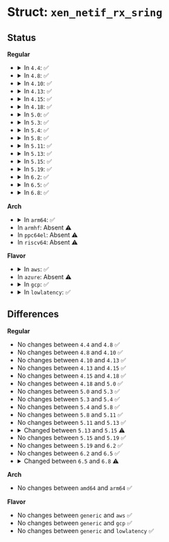 # Struct: <code>xen_netif_rx_sring</code>

## Status
<b>Regular</b>
<ul>
<li>
<details>
<summary>In <code>4.4</code>: ✅</summary>

```c
struct xen_netif_rx_sring {
    RING_IDX req_prod;
    RING_IDX req_event;
    RING_IDX rsp_prod;
    RING_IDX rsp_event;
    uint8_t pad[48];
    union xen_netif_rx_sring_entry ring[1];
};
```
</details>
</li>
<li>
<details>
<summary>In <code>4.8</code>: ✅</summary>

```c
struct xen_netif_rx_sring {
    RING_IDX req_prod;
    RING_IDX req_event;
    RING_IDX rsp_prod;
    RING_IDX rsp_event;
    uint8_t pad[48];
    union xen_netif_rx_sring_entry ring[1];
};
```
</details>
</li>
<li>
<details>
<summary>In <code>4.10</code>: ✅</summary>

```c
struct xen_netif_rx_sring {
    RING_IDX req_prod;
    RING_IDX req_event;
    RING_IDX rsp_prod;
    RING_IDX rsp_event;
    uint8_t pad[48];
    union xen_netif_rx_sring_entry ring[1];
};
```
</details>
</li>
<li>
<details>
<summary>In <code>4.13</code>: ✅</summary>

```c
struct xen_netif_rx_sring {
    RING_IDX req_prod;
    RING_IDX req_event;
    RING_IDX rsp_prod;
    RING_IDX rsp_event;
    uint8_t pad[48];
    union xen_netif_rx_sring_entry ring[1];
};
```
</details>
</li>
<li>
<details>
<summary>In <code>4.15</code>: ✅</summary>

```c
struct xen_netif_rx_sring {
    RING_IDX req_prod;
    RING_IDX req_event;
    RING_IDX rsp_prod;
    RING_IDX rsp_event;
    uint8_t pad[48];
    union xen_netif_rx_sring_entry ring[1];
};
```
</details>
</li>
<li>
<details>
<summary>In <code>4.18</code>: ✅</summary>

```c
struct xen_netif_rx_sring {
    RING_IDX req_prod;
    RING_IDX req_event;
    RING_IDX rsp_prod;
    RING_IDX rsp_event;
    uint8_t pad[48];
    union xen_netif_rx_sring_entry ring[1];
};
```
</details>
</li>
<li>
<details>
<summary>In <code>5.0</code>: ✅</summary>

```c
struct xen_netif_rx_sring {
    RING_IDX req_prod;
    RING_IDX req_event;
    RING_IDX rsp_prod;
    RING_IDX rsp_event;
    uint8_t pad[48];
    union xen_netif_rx_sring_entry ring[1];
};
```
</details>
</li>
<li>
<details>
<summary>In <code>5.3</code>: ✅</summary>

```c
struct xen_netif_rx_sring {
    RING_IDX req_prod;
    RING_IDX req_event;
    RING_IDX rsp_prod;
    RING_IDX rsp_event;
    uint8_t pad[48];
    union xen_netif_rx_sring_entry ring[1];
};
```
</details>
</li>
<li>
<details>
<summary>In <code>5.4</code>: ✅</summary>

```c
struct xen_netif_rx_sring {
    RING_IDX req_prod;
    RING_IDX req_event;
    RING_IDX rsp_prod;
    RING_IDX rsp_event;
    uint8_t pad[48];
    union xen_netif_rx_sring_entry ring[1];
};
```
</details>
</li>
<li>
<details>
<summary>In <code>5.8</code>: ✅</summary>

```c
struct xen_netif_rx_sring {
    RING_IDX req_prod;
    RING_IDX req_event;
    RING_IDX rsp_prod;
    RING_IDX rsp_event;
    uint8_t pad[48];
    union xen_netif_rx_sring_entry ring[1];
};
```
</details>
</li>
<li>
<details>
<summary>In <code>5.11</code>: ✅</summary>

```c
struct xen_netif_rx_sring {
    RING_IDX req_prod;
    RING_IDX req_event;
    RING_IDX rsp_prod;
    RING_IDX rsp_event;
    uint8_t pad[48];
    union xen_netif_rx_sring_entry ring[1];
};
```
</details>
</li>
<li>
<details>
<summary>In <code>5.13</code>: ✅</summary>

```c
struct xen_netif_rx_sring {
    RING_IDX req_prod;
    RING_IDX req_event;
    RING_IDX rsp_prod;
    RING_IDX rsp_event;
    uint8_t pad[48];
    union xen_netif_rx_sring_entry ring[1];
};
```
</details>
</li>
<li>
<details>
<summary>In <code>5.15</code>: ✅</summary>

```c
struct xen_netif_rx_sring {
    RING_IDX req_prod;
    RING_IDX req_event;
    RING_IDX rsp_prod;
    RING_IDX rsp_event;
    uint8_t __pad[48];
    union xen_netif_rx_sring_entry ring[1];
};
```
</details>
</li>
<li>
<details>
<summary>In <code>5.19</code>: ✅</summary>

```c
struct xen_netif_rx_sring {
    RING_IDX req_prod;
    RING_IDX req_event;
    RING_IDX rsp_prod;
    RING_IDX rsp_event;
    uint8_t __pad[48];
    union xen_netif_rx_sring_entry ring[1];
};
```
</details>
</li>
<li>
<details>
<summary>In <code>6.2</code>: ✅</summary>

```c
struct xen_netif_rx_sring {
    RING_IDX req_prod;
    RING_IDX req_event;
    RING_IDX rsp_prod;
    RING_IDX rsp_event;
    uint8_t __pad[48];
    union xen_netif_rx_sring_entry ring[1];
};
```
</details>
</li>
<li>
<details>
<summary>In <code>6.5</code>: ✅</summary>

```c
struct xen_netif_rx_sring {
    RING_IDX req_prod;
    RING_IDX req_event;
    RING_IDX rsp_prod;
    RING_IDX rsp_event;
    uint8_t __pad[48];
    union xen_netif_rx_sring_entry ring[1];
};
```
</details>
</li>
<li>
<details>
<summary>In <code>6.8</code>: ✅</summary>

```c
struct xen_netif_rx_sring {
    RING_IDX req_prod;
    RING_IDX req_event;
    RING_IDX rsp_prod;
    RING_IDX rsp_event;
    uint8_t __pad[48];
    union xen_netif_rx_sring_entry ring[0];
};
```
</details>
</li>
</ul>
<b>Arch</b>
<ul>
<li>
<details>
<summary>In <code>arm64</code>: ✅</summary>

```c
struct xen_netif_rx_sring {
    RING_IDX req_prod;
    RING_IDX req_event;
    RING_IDX rsp_prod;
    RING_IDX rsp_event;
    uint8_t pad[48];
    union xen_netif_rx_sring_entry ring[1];
};
```
</details>
</li>
<li>
In <code>armhf</code>: Absent ⚠️
</li>
<li>
In <code>ppc64el</code>: Absent ⚠️
</li>
<li>
In <code>riscv64</code>: Absent ⚠️
</li>
</ul>
<b>Flavor</b>
<ul>
<li>
<details>
<summary>In <code>aws</code>: ✅</summary>

```c
struct xen_netif_rx_sring {
    RING_IDX req_prod;
    RING_IDX req_event;
    RING_IDX rsp_prod;
    RING_IDX rsp_event;
    uint8_t pad[48];
    union xen_netif_rx_sring_entry ring[1];
};
```
</details>
</li>
<li>
In <code>azure</code>: Absent ⚠️
</li>
<li>
<details>
<summary>In <code>gcp</code>: ✅</summary>

```c
struct xen_netif_rx_sring {
    RING_IDX req_prod;
    RING_IDX req_event;
    RING_IDX rsp_prod;
    RING_IDX rsp_event;
    uint8_t pad[48];
    union xen_netif_rx_sring_entry ring[1];
};
```
</details>
</li>
<li>
<details>
<summary>In <code>lowlatency</code>: ✅</summary>

```c
struct xen_netif_rx_sring {
    RING_IDX req_prod;
    RING_IDX req_event;
    RING_IDX rsp_prod;
    RING_IDX rsp_event;
    uint8_t pad[48];
    union xen_netif_rx_sring_entry ring[1];
};
```
</details>
</li>
</ul>

## Differences
<b>Regular</b>
<ul>
<li>
No changes between <code>4.4</code> and <code>4.8</code> ✅
</li>
<li>
No changes between <code>4.8</code> and <code>4.10</code> ✅
</li>
<li>
No changes between <code>4.10</code> and <code>4.13</code> ✅
</li>
<li>
No changes between <code>4.13</code> and <code>4.15</code> ✅
</li>
<li>
No changes between <code>4.15</code> and <code>4.18</code> ✅
</li>
<li>
No changes between <code>4.18</code> and <code>5.0</code> ✅
</li>
<li>
No changes between <code>5.0</code> and <code>5.3</code> ✅
</li>
<li>
No changes between <code>5.3</code> and <code>5.4</code> ✅
</li>
<li>
No changes between <code>5.4</code> and <code>5.8</code> ✅
</li>
<li>
No changes between <code>5.8</code> and <code>5.11</code> ✅
</li>
<li>
No changes between <code>5.11</code> and <code>5.13</code> ✅
</li>
<li>
<details>
<summary>Changed between <code>5.13</code> and <code>5.15</code> ⚠️</summary>
<ul>
<li>
<b>Field added. </b>
<code>uint8_t __pad[48]</code>
</li>
<li>
<b>Field removed. </b>
<code>uint8_t pad[48]</code>
</li>
</ul>
</details>
</li>
<li>
No changes between <code>5.15</code> and <code>5.19</code> ✅
</li>
<li>
No changes between <code>5.19</code> and <code>6.2</code> ✅
</li>
<li>
No changes between <code>6.2</code> and <code>6.5</code> ✅
</li>
<li>
<details>
<summary>Changed between <code>6.5</code> and <code>6.8</code> ⚠️</summary>
<ul>
<li>
<b>Field type changed. </b>
<code>union xen_netif_rx_sring_entry ring[1]</code> ➡️ <code>union xen_netif_rx_sring_entry ring[0]</code>
</li>
</ul>
</details>
</li>
</ul>
<b>Arch</b>
<ul>
<li>
No changes between <code>amd64</code> and <code>arm64</code> ✅
</li>
</ul>
<b>Flavor</b>
<ul>
<li>
No changes between <code>generic</code> and <code>aws</code> ✅
</li>
<li>
No changes between <code>generic</code> and <code>gcp</code> ✅
</li>
<li>
No changes between <code>generic</code> and <code>lowlatency</code> ✅
</li>
</ul>
